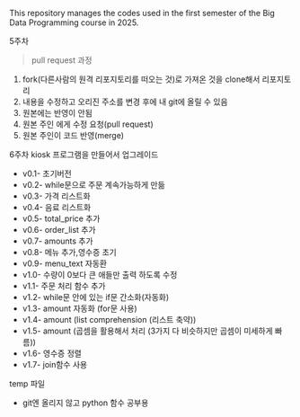This repository manages the codes used in the first semester of the Big Data Programming course in 2025.

5주차
>pull request 과정
1. fork(다른사람의 원격 리포지토리를 떠오는 것)로 가져온 것을 clone해서 리포지토리 
2. 내용을 수정하고 오리진 주소를 변경 후에 내 git에 올릴 수 있음  
3. 원본에는 반영이 안됨 
4. 원본 주인 에게 수정 요청(pull request) 
5. 원본 주인이 코드 반영(merge)



6주차
kiosk 프로그램을 만들어서 업그레이드
* v0.1- 초기버전
* v0.2- while문으로 주문 계속가능하게 만듦
* v0.3- 가격 리스트화
* v0.4- 음료 리스트화
* v0.5- total_price 추가
* v0.6- order_list 추가
* v0.7- amounts 추가
* v0.8- 메뉴 추가,영수증 초기
* v0.9- menu_text 자동환
* v1.0- 수량이 0보다 큰 애들만 출력 하도록 수정
* v1.1- 주문 처리 함수 추가
* v1.2- while문 안에 있는 if문 간소화(자동화)
* v1.3- amount 자동화 (for문 사용)
* v1.4- amount (list comprehension (리스트 축약))
* v1.5- amount (곱셈을 활용해서 처리 (3가지 다 비슷하지만 곱셈이 미세하게 빠름))
* v1.6- 영수증 정렬
* v1.7- join함수 사용

temp 파일 
- git엔 올리지 않고 python 함수 공부용